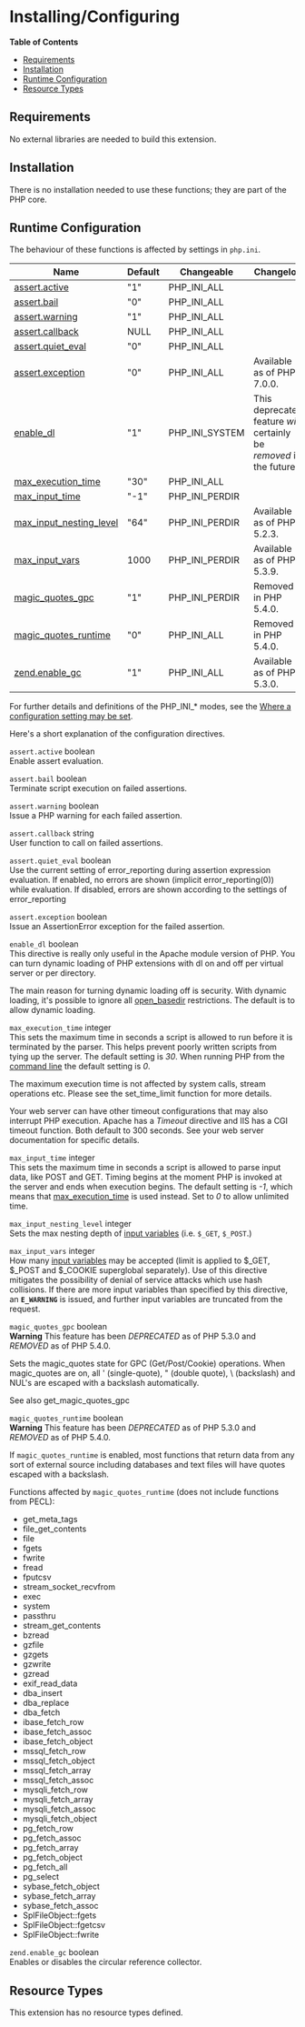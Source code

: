 Installing/Configuring
======================

**Table of Contents**

-   [Requirements](/info/setup.html#Requirements)
-   [Installation](/info/setup.html#Installation)
-   [Runtime Configuration](/info/setup.html#Runtime%20Configuration)
-   [Resource Types](/info/setup.html#Resource%20Types)

Requirements
------------

No external libraries are needed to build this extension.

Installation
------------

There is no installation needed to use these functions; they are part of
the PHP core.

Runtime Configuration
---------------------

The behaviour of these functions is affected by settings in `php.ini`.

| Name                                                                 | Default | Changeable       | Changelog                                                            |
|----------------------------------------------------------------------|---------|------------------|----------------------------------------------------------------------|
| <a href="/info/setup.html#" class="link">assert.active</a>           | "1"     | PHP\_INI\_ALL    |                                                                      |
| <a href="/info/setup.html#" class="link">assert.bail</a>             | "0"     | PHP\_INI\_ALL    |                                                                      |
| <a href="/info/setup.html#" class="link">assert.warning</a>          | "1"     | PHP\_INI\_ALL    |                                                                      |
| <a href="/info/setup.html#" class="link">assert.callback</a>         | NULL    | PHP\_INI\_ALL    |                                                                      |
| <a href="/info/setup.html#" class="link">assert.quiet_eval</a>       | "0"     | PHP\_INI\_ALL    |                                                                      |
| <a href="/info/setup.html#" class="link">assert.exception</a>        | "0"     | PHP\_INI\_ALL    | Available as of PHP 7.0.0.                                           |
| <a href="/info/setup.html#" class="link">enable_dl</a>               | "1"     | PHP\_INI\_SYSTEM | This deprecated feature *will* certainly be *removed* in the future. |
| <a href="/info/setup.html#" class="link">max_execution_time</a>      | "30"    | PHP\_INI\_ALL    |                                                                      |
| <a href="/info/setup.html#" class="link">max_input_time</a>          | "-1"    | PHP\_INI\_PERDIR |                                                                      |
| <a href="/info/setup.html#" class="link">max_input_nesting_level</a> | "64"    | PHP\_INI\_PERDIR | Available as of PHP 5.2.3.                                           |
| <a href="/info/setup.html#" class="link">max_input_vars</a>          | 1000    | PHP\_INI\_PERDIR | Available as of PHP 5.3.9.                                           |
| <a href="/info/setup.html#" class="link">magic_quotes_gpc</a>        | "1"     | PHP\_INI\_PERDIR | Removed in PHP 5.4.0.                                                |
| <a href="/info/setup.html#" class="link">magic_quotes_runtime</a>    | "0"     | PHP\_INI\_ALL    | Removed in PHP 5.4.0.                                                |
| <a href="/info/setup.html#" class="link">zend.enable_gc</a>          | "1"     | PHP\_INI\_ALL    | Available as of PHP 5.3.0.                                           |

For further details and definitions of the PHP\_INI\_\* modes, see the
<a href="/configuration/changes/modes.html" class="xref">Where a configuration setting may be set</a>.

Here's a short explanation of the configuration directives.

`assert.active` <span class="type">boolean</span>  
Enable <span class="function">assert</span> evaluation.

`assert.bail` <span class="type">boolean</span>  
Terminate script execution on failed assertions.

`assert.warning` <span class="type">boolean</span>  
Issue a PHP warning for each failed assertion.

`assert.callback` <span class="type">string</span>  
User function to call on failed assertions.

`assert.quiet_eval` <span class="type">boolean</span>  
Use the current setting of <span
class="function">error\_reporting</span> during assertion expression
evaluation. If enabled, no errors are shown (implicit
error\_reporting(0)) while evaluation. If disabled, errors are shown
according to the settings of <span
class="function">error\_reporting</span>

`assert.exception` <span class="type">boolean</span>  
Issue an <span class="classname">AssertionError</span> exception for the
failed assertion.

`enable_dl` <span class="type">boolean</span>  
This directive is really only useful in the Apache module version of
PHP. You can turn dynamic loading of PHP extensions with <span
class="function">dl</span> on and off per virtual server or per
directory.

The main reason for turning dynamic loading off is security. With
dynamic loading, it's possible to ignore all
<a href="/ini/core.html#ini.open-basedir" class="link">open_basedir</a>
restrictions. The default is to allow dynamic loading.

`max_execution_time` <span class="type">integer</span>  
This sets the maximum time in seconds a script is allowed to run before
it is terminated by the parser. This helps prevent poorly written
scripts from tying up the server. The default setting is *30*. When
running PHP from the
<a href="/features/commandline.html" class="link">command line</a> the
default setting is *0*.

The maximum execution time is not affected by system calls, stream
operations etc. Please see the <span
class="function">set\_time\_limit</span> function for more details.

Your web server can have other timeout configurations that may also
interrupt PHP execution. Apache has a *Timeout* directive and IIS has a
CGI timeout function. Both default to 300 seconds. See your web server
documentation for specific details.

`max_input_time` <span class="type">integer</span>  
This sets the maximum time in seconds a script is allowed to parse input
data, like POST and GET. Timing begins at the moment PHP is invoked at
the server and ends when execution begins. The default setting is *-1*,
which means that
<a href="/info/setup.html#" class="link">max_execution_time</a> is used
instead. Set to *0* to allow unlimited time.

`max_input_nesting_level` <span class="type">integer</span>  
Sets the max nesting depth of
<a href="/language/variables/external.html" class="link">input variables</a>
(i.e. `$_GET`, `$_POST`.)

`max_input_vars` <span class="type">integer</span>  
How many
<a href="/language/variables/external.html" class="link">input variables</a>
may be accepted (limit is applied to $\_GET, $\_POST and $\_COOKIE
superglobal separately). Use of this directive mitigates the possibility
of denial of service attacks which use hash collisions. If there are
more input variables than specified by this directive, an
**`E_WARNING`** is issued, and further input variables are truncated
from the request.

`magic_quotes_gpc` <span class="type">boolean</span>  
**Warning**
This feature has been *DEPRECATED* as of PHP 5.3.0 and *REMOVED* as of
PHP 5.4.0.

Sets the magic\_quotes state for GPC (Get/Post/Cookie) operations. When
magic\_quotes are on, all ' (single-quote), " (double quote), \\
(backslash) and NUL's are escaped with a backslash automatically.

See also <span class="function">get\_magic\_quotes\_gpc</span>

`magic_quotes_runtime` <span class="type">boolean</span>  
**Warning**
This feature has been *DEPRECATED* as of PHP 5.3.0 and *REMOVED* as of
PHP 5.4.0.

If `magic_quotes_runtime` is enabled, most functions that return data
from any sort of external source including databases and text files will
have quotes escaped with a backslash.

Functions affected by `magic_quotes_runtime` (does not include functions
from PECL):

-   <span class="function">get\_meta\_tags</span>
-   <span class="function">file\_get\_contents</span>
-   <span class="function">file</span>
-   <span class="function">fgets</span>
-   <span class="function">fwrite</span>
-   <span class="function">fread</span>
-   <span class="function">fputcsv</span>
-   <span class="function">stream\_socket\_recvfrom</span>
-   <span class="function">exec</span>
-   <span class="function">system</span>
-   <span class="function">passthru</span>
-   <span class="function">stream\_get\_contents</span>
-   <span class="function">bzread</span>
-   <span class="function">gzfile</span>
-   <span class="function">gzgets</span>
-   <span class="function">gzwrite</span>
-   <span class="function">gzread</span>
-   <span class="function">exif\_read\_data</span>
-   <span class="function">dba\_insert</span>
-   <span class="function">dba\_replace</span>
-   <span class="function">dba\_fetch</span>
-   <span class="function">ibase\_fetch\_row</span>
-   <span class="function">ibase\_fetch\_assoc</span>
-   <span class="function">ibase\_fetch\_object</span>
-   <span class="function">mssql\_fetch\_row</span>
-   <span class="function">mssql\_fetch\_object</span>
-   <span class="function">mssql\_fetch\_array</span>
-   <span class="function">mssql\_fetch\_assoc</span>
-   <span class="function">mysqli\_fetch\_row</span>
-   <span class="function">mysqli\_fetch\_array</span>
-   <span class="function">mysqli\_fetch\_assoc</span>
-   <span class="function">mysqli\_fetch\_object</span>
-   <span class="function">pg\_fetch\_row</span>
-   <span class="function">pg\_fetch\_assoc</span>
-   <span class="function">pg\_fetch\_array</span>
-   <span class="function">pg\_fetch\_object</span>
-   <span class="function">pg\_fetch\_all</span>
-   <span class="function">pg\_select</span>
-   <span class="function">sybase\_fetch\_object</span>
-   <span class="function">sybase\_fetch\_array</span>
-   <span class="function">sybase\_fetch\_assoc</span>
-   <span class="function">SplFileObject::fgets</span>
-   <span class="function">SplFileObject::fgetcsv</span>
-   <span class="function">SplFileObject::fwrite</span>

`zend.enable_gc` <span class="type">boolean</span>  
Enables or disables the circular reference collector.

Resource Types
--------------

This extension has no resource types defined.
